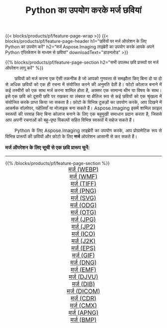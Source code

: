 ﻿---
title: Python का उपयोग करके मर्ज छवियां 
weight: 3920
url: /hi/python-net/merge/ 
lang: hi
langdirlevel: 2
locales: zh-hans,ja,it,ru,de,es,fr,nl,id,lt,pl,pt,vi,tr,ko,zh-hant,ar,hi,th,sv,cs,uk,he
description: अपने स्वयं के Python एप्लिकेशन और सर्वर एपीआई का उपयोग करके मर्ज छवियों और फ़ोटो पर Aspose.Imaging लाइब्रेरी लागू करना।
---

{{< blocks/products/pf/feature-page-wrap >}}
{{< blocks/products/pf/feature-page-header h1="छवियों पर मर्ज ऑपरेशन के लिए Python का उपयोग करें" h2="मर्ज Aspose.Imaging लाइब्रेरी का उपयोग करके आपके अपने Python एप्लिकेशन के माध्यम से छवियां" downloadText="डाउनलोड" >}}


{{% blocks/products/pf/feature-page-section  h2="सभी उपलब्ध छवि प्रारूपों पर मर्ज ऑपरेशन लागू करें" %}}
<p align="justify" style="text-indent:2em;font-size:15px;">
छवियों को मर्ज करना एक ऐसी तकनीक है जो आपको गुणवत्ता से समझौता किए बिना दो या दो से अधिक छवियों को एक ही रचना में संयोजित करने की अनुमति देती है। फोटो कोलाज बनाने में कई तस्वीरों को एक साथ मर्ज करना शामिल होता है, अक्सर एक सामान्य थीम या विषय के साथ। इसे एक छवि को दूसरी छवि पर रखकर या लंबवत या क्षैतिज रूप से कई छवियों को एक श्रृंखला में संयोजित करके प्राप्त किया जा सकता है। फ़ोटो के विभिन्न टुकड़ों का उपयोग करके, आप दिखने में आकर्षक वॉलपेपर, पहेलियाँ या मोज़ाइक बना सकते हैं। Aspose.Imaging इसमें शामिल फ़ाइल स्वरूपों की परवाह किए बिना कोलाज बनाने के लिए एक बहुमुखी समाधान प्रदान करता है, जिससे आप अपनी रचनाओं को बहु-पृष्ठ विकल्पों सहित विभिन्न स्वरूपों में सहेज सकते हैं।
</p>
<p align="justify" style="text-indent:2em;font-size:15px;">
Python के लिए Aspose.Imaging लाइब्रेरी का उपयोग करके, आप प्रोग्रामेटिक रूप से विभिन्न प्रारूपों की छवियों और फ़ोटो के लिए <b>मर्ज</b> ऑपरेशन आसानी से कर सकते हैं।
</p>
<h3 style="margin-top:16px;">
मर्ज ऑपरेशन के लिए सूची से एक छवि प्रारूप चुनें:
</h3>
<hr/>
{{% /blocks/products/pf/feature-page-section %}}
<div class="container-fluid productfamilypage bg-gray">
    <div class="convertypes bg-gray agp-content section">
        <div class="container">
		<div class="row other-converters" style="gap: 10px;font-size: 19px;text-align:center;">
		    <div class='col-md-3 other-converter remove-lp remove-rp'><a href="/imaging/hi/python-net/merge/webp/" style="padding:15px;">मर्ज (WEBP)</a></div><div class='col-md-3 other-converter remove-lp remove-rp'><a href="/imaging/hi/python-net/merge/wmf/" style="padding:15px;">मर्ज (WMF)</a></div><div class='col-md-3 other-converter remove-lp remove-rp'><a href="/imaging/hi/python-net/merge/tiff/" style="padding:15px;">मर्ज (TIFF)</a></div><div class='col-md-3 other-converter remove-lp remove-rp'><a href="/imaging/hi/python-net/merge/png/" style="padding:15px;">मर्ज (PNG)</a></div><div class='col-md-3 other-converter remove-lp remove-rp'><a href="/imaging/hi/python-net/merge/svg/" style="padding:15px;">मर्ज (SVG)</a></div><div class='col-md-3 other-converter remove-lp remove-rp'><a href="/imaging/hi/python-net/merge/odg/" style="padding:15px;">मर्ज (ODG)</a></div><div class='col-md-3 other-converter remove-lp remove-rp'><a href="/imaging/hi/python-net/merge/otg/" style="padding:15px;">मर्ज (OTG)</a></div><div class='col-md-3 other-converter remove-lp remove-rp'><a href="/imaging/hi/python-net/merge/jpg/" style="padding:15px;">मर्ज (JPG)</a></div><div class='col-md-3 other-converter remove-lp remove-rp'><a href="/imaging/hi/python-net/merge/jp2/" style="padding:15px;">मर्ज (JP2)</a></div><div class='col-md-3 other-converter remove-lp remove-rp'><a href="/imaging/hi/python-net/merge/ico/" style="padding:15px;">मर्ज (ICO)</a></div><div class='col-md-3 other-converter remove-lp remove-rp'><a href="/imaging/hi/python-net/merge/j2k/" style="padding:15px;">मर्ज (J2K)</a></div><div class='col-md-3 other-converter remove-lp remove-rp'><a href="/imaging/hi/python-net/merge/eps/" style="padding:15px;">मर्ज (EPS)</a></div><div class='col-md-3 other-converter remove-lp remove-rp'><a href="/imaging/hi/python-net/merge/gif/" style="padding:15px;">मर्ज (GIF)</a></div><div class='col-md-3 other-converter remove-lp remove-rp'><a href="/imaging/hi/python-net/merge/dng/" style="padding:15px;">मर्ज (DNG)</a></div><div class='col-md-3 other-converter remove-lp remove-rp'><a href="/imaging/hi/python-net/merge/emf/" style="padding:15px;">मर्ज (EMF)</a></div><div class='col-md-3 other-converter remove-lp remove-rp'><a href="/imaging/hi/python-net/merge/djvu/" style="padding:15px;">मर्ज (DJVU)</a></div><div class='col-md-3 other-converter remove-lp remove-rp'><a href="/imaging/hi/python-net/merge/dib/" style="padding:15px;">मर्ज (DIB)</a></div><div class='col-md-3 other-converter remove-lp remove-rp'><a href="/imaging/hi/python-net/merge/dicom/" style="padding:15px;">मर्ज (DICOM)</a></div><div class='col-md-3 other-converter remove-lp remove-rp'><a href="/imaging/hi/python-net/merge/cdr/" style="padding:15px;">मर्ज (CDR)</a></div><div class='col-md-3 other-converter remove-lp remove-rp'><a href="/imaging/hi/python-net/merge/cmx/" style="padding:15px;">मर्ज (CMX)</a></div><div class='col-md-3 other-converter remove-lp remove-rp'><a href="/imaging/hi/python-net/merge/apng/" style="padding:15px;">मर्ज (APNG)</a></div><div class='col-md-3 other-converter remove-lp remove-rp'><a href="/imaging/hi/python-net/merge/bmp/" style="padding:15px;">मर्ज (BMP)</a></div>
                </div>
        </div>
    </div>
</div>
<br/>
